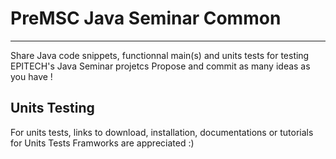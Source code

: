 # PreMSC Java Seminar Common
----
Share Java code snippets, functionnal main(s) and units tests for testing EPITECH's Java Seminar projetcs
Propose and commit as many ideas as you have !

## Units Testing

For units tests, links to download, installation, documentations or tutorials for Units Tests Framworks are appreciated :)
